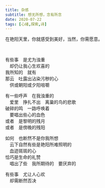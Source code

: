 ```yaml
---
title: 杂感
subtitle: 想无所想，念有所念
date: 2020-07-22
tags: [心绪,探索,诗]
---
```


在艳阳天里，你就感受到美好，当然，你需愿意。

<!--more-->
<br>

有些事　是尤为浊重<br>
　却仍让我心生欢喜的<br>
我所知的　就有<br>
那云　吐露出沾染污秽的心<br>
　供或朝阳或夕阳咀嚼<br>

有一些呼声　在我浊重的<br>
　爱里　挣扎不出　离巢的鸟的悲歌<br>
破碎的鸣　一路呼唤着<br>
　要唱出些心的血色<br>
或者　是黎明的残月<br>
或者　是傍晚的残阳<br>

如何　也断然不是你我所想<br>
　云下自然有些是艳阳所难照明的<br>
　血迹斑斑的心<br>
恰巧是生命的礼赞<br>
　唱出了些　我所期待的　要厌弃的<br>

有些事　尤让人心欢<br>
　却需断然否决<br>
